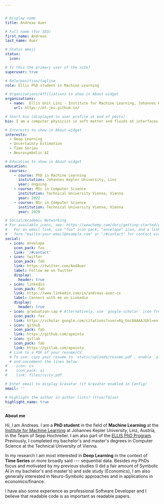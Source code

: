 ```yaml
---


# Display name
title: Andreas Auer

# Full name (for SEO)
first_name: Andreas
last_name: Auer

# Status emoji
status:
  icon:

# Is this the primary user of the site?
superuser: true

# Role/position/tagline
role: Ellis PhD student in Machine Learning

# Organizations/Affiliations to show in About widget
organizations:
  - name:  Ellis Unit Linz - Institute for Machine Learning, Johannes Kepler University, Linz
    url: https://ml-jku.github.io/

# Short bio (displayed in user profile at end of posts)
bio: I am a computer physicist in soft matter and fluids at interfaces, currently at the LIPhy in Grenoble (France).

# Interests to show in About widget
interests:
  - Deep Learning
  - Uncertainty Estimation
  - Time Series
  - Neurosymbolic AI

# Education to show in About widget
education:
  courses:
    - course: PhD in Machine Learning
      institution: Johannes Kepler University, Linz
      year: ongoing
    - course: MSc in Computer Science
      institution: Technical University Vienna, Vienna
      year: 2022
    - course: BSc in Computer Science
      institution: Technical University Vienna, Vienna
      year: 2020

# Social/Academic Networking
# For available icons, see: https://wowchemy.com/docs/getting-started/page-builder/#icons
#   For an email link, use "fas" icon pack, "envelope" icon, and a link in the
#   form "mailto:your-email@example.com" or "/#contact" for contact widget.
social:
  - icon: envelope
    icon_pack: fas
    link: '/#contact'
  - icon: twitter
    icon_pack: fab
    link: https://twitter.com/AndAuer
    label: Follow me on Twitter
    display:
      header: true
  - icon: linkedin
    icon_pack: fab
    link: https://www.linkedin.com/in/andreas-auer-cs
    label: Connect with me on Linkedin
    display:
      header: true
  - icon: graduation-cap # Alternatively, use `google-scholar` icon from `ai` icon pack
    icon_pack: fas
    link: https://scholar.google.com/citations?user=Rg_Ooc8AAAAJ&hl=en
  - icon: github
    icon_pack: fab
    link: https://github.com/apointa
  - icon: gitlab
    icon_pack: fab
    link: https://gitlab.com/apointa
  # Link to a PDF of your resume/CV.
  # To use: copy your resume to `static/uploads/resume.pdf`, enable `ai` icons in `params.yaml`,
  # and uncomment the lines below.
#  - icon: cv
#    icon_pack: ai
#    link: files/cv/cv.pdf

# Enter email to display Gravatar (if Gravatar enabled in Config)
email: ''

# Highlight the author in author lists? (true/false)
highlight_name: true
---
```


**About me**

Hi, I am Andreas. I am a **PhD student** in the field of **Machine Learning** at the [Institute for Machine Learning](https://ml-jku.github.io/) at Johannes Kepler University, Linz, Austria, in the Team of Sepp Hochreiter. I am also part of the [ELLIS PhD Program](https://ellis.eu/phd-postdoc).
Previously, I completed my bachelor's and master's degrees in Computer Science at the Technical University of Vienna.

In my research I am most interested in **Deep Learning** in the context of **Time Series** or more broadly said --- sequential data.
Besides my PhDs focus and motivated by my previous studies (I did a fair amount of Symbolic AI in my bachelor's and master's) and side study (Economics), I am also generally interested in Neuro-Symbolic approaches and in applications in economics/finance.

I have also some experience as professional Software Developer and I believe that readable code is as important as readable papers.